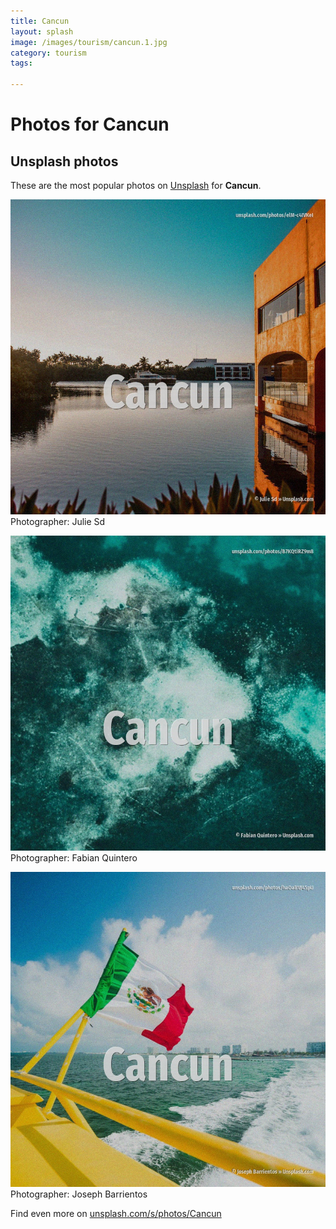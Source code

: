 ```yaml
---
title: Cancun
layout: splash
image: /images/tourism/cancun.1.jpg
category: tourism
tags:

---
```

# Photos for Cancun
 
## Unsplash photos
These are the most popular photos on [Unsplash](https://unsplash.com) for **Cancun**.
 
![Cancun](/images/tourism/cancun.1.jpg)
Photographer:  Julie Sd
 
![Cancun](/images/tourism/cancun.2.jpg)
Photographer:  Fabian Quintero
 
![Cancun](/images/tourism/cancun.3.jpg)
Photographer:  Joseph Barrientos
 
Find even more on [unsplash.com/s/photos/Cancun](https://unsplash.com/s/photos/Cancun)
 
